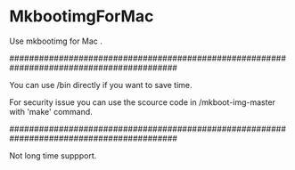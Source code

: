 # MkbootimgForMac
Use mkbootimg for Mac .


##########################################################################################

You can use /bin directly if you want to save time.



For security issue you can use the scource code in /mkboot-img-master with 'make' command.


##########################################################################################


Not long time suppport.
